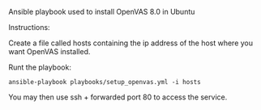 Ansible playbook used to install OpenVAS 8.0 in Ubuntu

Instructions:

Create a file called hosts containing the ip address of the host where you want OpenVAS installed.

Runt the playbook:

    ansible-playbook playbooks/setup_openvas.yml -i hosts

You may then use ssh + forwarded port 80 to access the service.